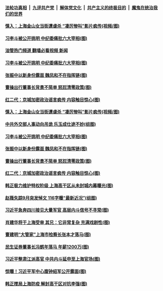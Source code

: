 ####  [法轮功真相](../../../../basic/blob/master/README.md?t=06130701) &nbsp;|&nbsp; [九评共产党](../../../../9ping.md/blob/master/README.md?t=06130701) &nbsp;|&nbsp; [解体党文化](../../../../jtdwh.md/blob/master/README.md?t=06130701)  &nbsp;|&nbsp; [共产主义的终极目的](../../../../gczydzjmd.md/blob/master/README.md?t=06130701) &nbsp;|&nbsp; [魔鬼在统治我们的世界](../../../../mgztzwmdsj.md/blob/master/README.md?t=06130701) 


#### [慎入：上海金山女当街遭虐杀 “凄厉惨叫”影片疯传(视频/图)](../pages/p2/1008896.md?t=06130701) 

#### [习李斗被公开挑明 中纪委痛批六大宰相(图)](../pages/p2/1008962.md?t=06130701) 
#### [油管热门频道 翻墙必看视频 新闻](http://45.76.130.85:81/youtube.html?06130701)
#### [习李斗被公开挑明 中纪委痛批六大宰相(图)](../pages/p2/1008962.md?t=06130701) 

#### [张振中以新身份露面 魏凤和不在指挥链(图)](../pages/p2/1008941.md?t=06130701) 

#### [曹操出行董事长背景不简单 怒怼清零政策(图)](../pages/p2/1008886.md?t=06130701) 

#### [红二代：京城加密政治谣言疯传 内容触目惊心(图)](../pages/p2/1008874.md?t=06130701) 


#### [慎入：上海金山女当街遭虐杀 “凄厉惨叫”影片疯传(视频/图)](../pages/p2/1008896.md?t=06130701) 

#### [中共外交部人事动向吊诡 乐玉成仕途不妙(组图)](../pages/p2/1008975.md?t=06130701) 

#### [习李斗被公开挑明 中纪委痛批六大宰相(图)](../pages/p2/1008962.md?t=06130701) 

#### [张振中以新身份露面 魏凤和不在指挥链(图)](../pages/p2/1008941.md?t=06130701) 

#### [曹操出行董事长背景不简单 怒怼清零政策(图)](../pages/p2/1008886.md?t=06130701) 

#### [红二代：京城加密政治谣言疯传 内容触目惊心(图)](../pages/p2/1008874.md?t=06130701) 

#### [韩正极力维护特权阶级 上海高干区从未封城内幕曝光(图)](../pages/p2/1008898.md?t=06130701) 


#### [赵薇失踪9月突发悼文 116字曝“最新近况”(组图)](../pages/p2/1008892.md?t=06130701) 



#### [习近平急奔四川接见大量军官 高层内斗信号不寻常(图)](../pages/p2/1008799.md?t=06130701) 

#### [肖建华将于上海受审 其兄：它非常复杂 充满戏剧性(图)](../pages/p2/1008837.md?t=06130701) 

#### [曹建明“大管家”上海市检察长张本才落马(图)](../pages/p2/1008757.md?t=06130701) 

#### [民生证券董事长冯鹤年落马 年薪1200万(图)](../pages/p2/1008791.md?t=06130701) 

#### [习近平整肃江派高官 中共内斗延申至上海官场(图)](../pages/p2/1008765.md?t=06130701) 

#### [惊曝！习近平军中心腹钟绍军公开露面(图)](../pages/p2/1008758.md?t=06130701) 

#### [韩正搅局上海防疫 解封高干区对抗李强(图)](../pages/p2/1008760.md?t=06130701) 


<img src='http://gfw-breaker.win/goodnews/indexes/p2.md' width='0px' height='0px'/>
